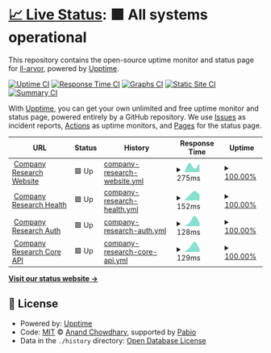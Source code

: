# [📈 Live Status](https://demo.upptime.js.org): <!--live status--> **🟩 All systems operational**

This repository contains the open-source uptime monitor and status page for [ll-arvor](https://demo.upptime.js.org), powered by [Upptime](https://github.com/upptime/upptime).

[![Uptime CI](https://github.com/ll-arvor/system_health/workflows/Uptime%20CI/badge.svg)](https://github.com/ll-arvor/system_health/actions?query=workflow%3A%22Uptime+CI%22)
[![Response Time CI](https://github.com/ll-arvor/system_health/workflows/Response%20Time%20CI/badge.svg)](https://github.com/ll-arvor/system_health/actions?query=workflow%3A%22Response+Time+CI%22)
[![Graphs CI](https://github.com/ll-arvor/system_health/workflows/Graphs%20CI/badge.svg)](https://github.com/ll-arvor/system_health/actions?query=workflow%3A%22Graphs+CI%22)
[![Static Site CI](https://github.com/ll-arvor/system_health/workflows/Static%20Site%20CI/badge.svg)](https://github.com/ll-arvor/system_health/actions?query=workflow%3A%22Static+Site+CI%22)
[![Summary CI](https://github.com/ll-arvor/system_health/workflows/Summary%20CI/badge.svg)](https://github.com/ll-arvor/system_health/actions?query=workflow%3A%22Summary+CI%22)

With [Upptime](https://upptime.js.org), you can get your own unlimited and free uptime monitor and status page, powered entirely by a GitHub repository. We use [Issues](https://github.com/ll-arvor/system_health/issues) as incident reports, [Actions](https://github.com/ll-arvor/system_health/actions) as uptime monitors, and [Pages](https://demo.upptime.js.org) for the status page.

<!--start: status pages-->
<!-- This summary is generated by Upptime (https://github.com/upptime/upptime) -->
<!-- Do not edit this manually, your changes will be overwritten -->
<!-- prettier-ignore -->
| URL | Status | History | Response Time | Uptime |
| --- | ------ | ------- | ------------- | ------ |
| <img alt="" src="https://icons.duckduckgo.com/ip3/company-research.apps.arvorinsurance.com.ico" height="13"> [Company Research Website](https://company-research.apps.arvorinsurance.com/) | 🟩 Up | [company-research-website.yml](https://github.com/ArvorInsurance/system_health/commits/HEAD/history/company-research-website.yml) | <details><summary><img alt="Response time graph" src="./graphs/company-research-website/response-time-week.png" height="20"> 275ms</summary><br><a href="https://ArvorInsurance.github.io/system_health/history/company-research-website"><img alt="Response time 275" src="https://img.shields.io/endpoint?url=https%3A%2F%2Fraw.githubusercontent.com%2FArvorInsurance%2Fsystem_health%2FHEAD%2Fapi%2Fcompany-research-website%2Fresponse-time.json"></a><br><a href="https://ArvorInsurance.github.io/system_health/history/company-research-website"><img alt="24-hour response time 275" src="https://img.shields.io/endpoint?url=https%3A%2F%2Fraw.githubusercontent.com%2FArvorInsurance%2Fsystem_health%2FHEAD%2Fapi%2Fcompany-research-website%2Fresponse-time-day.json"></a><br><a href="https://ArvorInsurance.github.io/system_health/history/company-research-website"><img alt="7-day response time 275" src="https://img.shields.io/endpoint?url=https%3A%2F%2Fraw.githubusercontent.com%2FArvorInsurance%2Fsystem_health%2FHEAD%2Fapi%2Fcompany-research-website%2Fresponse-time-week.json"></a><br><a href="https://ArvorInsurance.github.io/system_health/history/company-research-website"><img alt="30-day response time 275" src="https://img.shields.io/endpoint?url=https%3A%2F%2Fraw.githubusercontent.com%2FArvorInsurance%2Fsystem_health%2FHEAD%2Fapi%2Fcompany-research-website%2Fresponse-time-month.json"></a><br><a href="https://ArvorInsurance.github.io/system_health/history/company-research-website"><img alt="1-year response time 275" src="https://img.shields.io/endpoint?url=https%3A%2F%2Fraw.githubusercontent.com%2FArvorInsurance%2Fsystem_health%2FHEAD%2Fapi%2Fcompany-research-website%2Fresponse-time-year.json"></a></details> | <details><summary><a href="https://ArvorInsurance.github.io/system_health/history/company-research-website">100.00%</a></summary><a href="https://ArvorInsurance.github.io/system_health/history/company-research-website"><img alt="All-time uptime 100.00%" src="https://img.shields.io/endpoint?url=https%3A%2F%2Fraw.githubusercontent.com%2FArvorInsurance%2Fsystem_health%2FHEAD%2Fapi%2Fcompany-research-website%2Fuptime.json"></a><br><a href="https://ArvorInsurance.github.io/system_health/history/company-research-website"><img alt="24-hour uptime 100.00%" src="https://img.shields.io/endpoint?url=https%3A%2F%2Fraw.githubusercontent.com%2FArvorInsurance%2Fsystem_health%2FHEAD%2Fapi%2Fcompany-research-website%2Fuptime-day.json"></a><br><a href="https://ArvorInsurance.github.io/system_health/history/company-research-website"><img alt="7-day uptime 100.00%" src="https://img.shields.io/endpoint?url=https%3A%2F%2Fraw.githubusercontent.com%2FArvorInsurance%2Fsystem_health%2FHEAD%2Fapi%2Fcompany-research-website%2Fuptime-week.json"></a><br><a href="https://ArvorInsurance.github.io/system_health/history/company-research-website"><img alt="30-day uptime 100.00%" src="https://img.shields.io/endpoint?url=https%3A%2F%2Fraw.githubusercontent.com%2FArvorInsurance%2Fsystem_health%2FHEAD%2Fapi%2Fcompany-research-website%2Fuptime-month.json"></a><br><a href="https://ArvorInsurance.github.io/system_health/history/company-research-website"><img alt="1-year uptime 100.00%" src="https://img.shields.io/endpoint?url=https%3A%2F%2Fraw.githubusercontent.com%2FArvorInsurance%2Fsystem_health%2FHEAD%2Fapi%2Fcompany-research-website%2Fuptime-year.json"></a></details>
| <img alt="" src="https://icons.duckduckgo.com/ip3/company-research.apps.arvorinsurance.com.ico" height="13"> [Company Research Health](https://company-research.apps.arvorinsurance.com/api/health) | 🟩 Up | [company-research-health.yml](https://github.com/ArvorInsurance/system_health/commits/HEAD/history/company-research-health.yml) | <details><summary><img alt="Response time graph" src="./graphs/company-research-health/response-time-week.png" height="20"> 152ms</summary><br><a href="https://ArvorInsurance.github.io/system_health/history/company-research-health"><img alt="Response time 152" src="https://img.shields.io/endpoint?url=https%3A%2F%2Fraw.githubusercontent.com%2FArvorInsurance%2Fsystem_health%2FHEAD%2Fapi%2Fcompany-research-health%2Fresponse-time.json"></a><br><a href="https://ArvorInsurance.github.io/system_health/history/company-research-health"><img alt="24-hour response time 152" src="https://img.shields.io/endpoint?url=https%3A%2F%2Fraw.githubusercontent.com%2FArvorInsurance%2Fsystem_health%2FHEAD%2Fapi%2Fcompany-research-health%2Fresponse-time-day.json"></a><br><a href="https://ArvorInsurance.github.io/system_health/history/company-research-health"><img alt="7-day response time 152" src="https://img.shields.io/endpoint?url=https%3A%2F%2Fraw.githubusercontent.com%2FArvorInsurance%2Fsystem_health%2FHEAD%2Fapi%2Fcompany-research-health%2Fresponse-time-week.json"></a><br><a href="https://ArvorInsurance.github.io/system_health/history/company-research-health"><img alt="30-day response time 152" src="https://img.shields.io/endpoint?url=https%3A%2F%2Fraw.githubusercontent.com%2FArvorInsurance%2Fsystem_health%2FHEAD%2Fapi%2Fcompany-research-health%2Fresponse-time-month.json"></a><br><a href="https://ArvorInsurance.github.io/system_health/history/company-research-health"><img alt="1-year response time 152" src="https://img.shields.io/endpoint?url=https%3A%2F%2Fraw.githubusercontent.com%2FArvorInsurance%2Fsystem_health%2FHEAD%2Fapi%2Fcompany-research-health%2Fresponse-time-year.json"></a></details> | <details><summary><a href="https://ArvorInsurance.github.io/system_health/history/company-research-health">100.00%</a></summary><a href="https://ArvorInsurance.github.io/system_health/history/company-research-health"><img alt="All-time uptime 100.00%" src="https://img.shields.io/endpoint?url=https%3A%2F%2Fraw.githubusercontent.com%2FArvorInsurance%2Fsystem_health%2FHEAD%2Fapi%2Fcompany-research-health%2Fuptime.json"></a><br><a href="https://ArvorInsurance.github.io/system_health/history/company-research-health"><img alt="24-hour uptime 100.00%" src="https://img.shields.io/endpoint?url=https%3A%2F%2Fraw.githubusercontent.com%2FArvorInsurance%2Fsystem_health%2FHEAD%2Fapi%2Fcompany-research-health%2Fuptime-day.json"></a><br><a href="https://ArvorInsurance.github.io/system_health/history/company-research-health"><img alt="7-day uptime 100.00%" src="https://img.shields.io/endpoint?url=https%3A%2F%2Fraw.githubusercontent.com%2FArvorInsurance%2Fsystem_health%2FHEAD%2Fapi%2Fcompany-research-health%2Fuptime-week.json"></a><br><a href="https://ArvorInsurance.github.io/system_health/history/company-research-health"><img alt="30-day uptime 100.00%" src="https://img.shields.io/endpoint?url=https%3A%2F%2Fraw.githubusercontent.com%2FArvorInsurance%2Fsystem_health%2FHEAD%2Fapi%2Fcompany-research-health%2Fuptime-month.json"></a><br><a href="https://ArvorInsurance.github.io/system_health/history/company-research-health"><img alt="1-year uptime 100.00%" src="https://img.shields.io/endpoint?url=https%3A%2F%2Fraw.githubusercontent.com%2FArvorInsurance%2Fsystem_health%2FHEAD%2Fapi%2Fcompany-research-health%2Fuptime-year.json"></a></details>
| <img alt="" src="https://icons.duckduckgo.com/ip3/company-research.apps.arvorinsurance.com.ico" height="13"> [Company Research Auth](https://company-research.apps.arvorinsurance.com/api/auth/verify) | 🟩 Up | [company-research-auth.yml](https://github.com/ArvorInsurance/system_health/commits/HEAD/history/company-research-auth.yml) | <details><summary><img alt="Response time graph" src="./graphs/company-research-auth/response-time-week.png" height="20"> 128ms</summary><br><a href="https://ArvorInsurance.github.io/system_health/history/company-research-auth"><img alt="Response time 128" src="https://img.shields.io/endpoint?url=https%3A%2F%2Fraw.githubusercontent.com%2FArvorInsurance%2Fsystem_health%2FHEAD%2Fapi%2Fcompany-research-auth%2Fresponse-time.json"></a><br><a href="https://ArvorInsurance.github.io/system_health/history/company-research-auth"><img alt="24-hour response time 128" src="https://img.shields.io/endpoint?url=https%3A%2F%2Fraw.githubusercontent.com%2FArvorInsurance%2Fsystem_health%2FHEAD%2Fapi%2Fcompany-research-auth%2Fresponse-time-day.json"></a><br><a href="https://ArvorInsurance.github.io/system_health/history/company-research-auth"><img alt="7-day response time 128" src="https://img.shields.io/endpoint?url=https%3A%2F%2Fraw.githubusercontent.com%2FArvorInsurance%2Fsystem_health%2FHEAD%2Fapi%2Fcompany-research-auth%2Fresponse-time-week.json"></a><br><a href="https://ArvorInsurance.github.io/system_health/history/company-research-auth"><img alt="30-day response time 128" src="https://img.shields.io/endpoint?url=https%3A%2F%2Fraw.githubusercontent.com%2FArvorInsurance%2Fsystem_health%2FHEAD%2Fapi%2Fcompany-research-auth%2Fresponse-time-month.json"></a><br><a href="https://ArvorInsurance.github.io/system_health/history/company-research-auth"><img alt="1-year response time 128" src="https://img.shields.io/endpoint?url=https%3A%2F%2Fraw.githubusercontent.com%2FArvorInsurance%2Fsystem_health%2FHEAD%2Fapi%2Fcompany-research-auth%2Fresponse-time-year.json"></a></details> | <details><summary><a href="https://ArvorInsurance.github.io/system_health/history/company-research-auth">100.00%</a></summary><a href="https://ArvorInsurance.github.io/system_health/history/company-research-auth"><img alt="All-time uptime 100.00%" src="https://img.shields.io/endpoint?url=https%3A%2F%2Fraw.githubusercontent.com%2FArvorInsurance%2Fsystem_health%2FHEAD%2Fapi%2Fcompany-research-auth%2Fuptime.json"></a><br><a href="https://ArvorInsurance.github.io/system_health/history/company-research-auth"><img alt="24-hour uptime 100.00%" src="https://img.shields.io/endpoint?url=https%3A%2F%2Fraw.githubusercontent.com%2FArvorInsurance%2Fsystem_health%2FHEAD%2Fapi%2Fcompany-research-auth%2Fuptime-day.json"></a><br><a href="https://ArvorInsurance.github.io/system_health/history/company-research-auth"><img alt="7-day uptime 100.00%" src="https://img.shields.io/endpoint?url=https%3A%2F%2Fraw.githubusercontent.com%2FArvorInsurance%2Fsystem_health%2FHEAD%2Fapi%2Fcompany-research-auth%2Fuptime-week.json"></a><br><a href="https://ArvorInsurance.github.io/system_health/history/company-research-auth"><img alt="30-day uptime 100.00%" src="https://img.shields.io/endpoint?url=https%3A%2F%2Fraw.githubusercontent.com%2FArvorInsurance%2Fsystem_health%2FHEAD%2Fapi%2Fcompany-research-auth%2Fuptime-month.json"></a><br><a href="https://ArvorInsurance.github.io/system_health/history/company-research-auth"><img alt="1-year uptime 100.00%" src="https://img.shields.io/endpoint?url=https%3A%2F%2Fraw.githubusercontent.com%2FArvorInsurance%2Fsystem_health%2FHEAD%2Fapi%2Fcompany-research-auth%2Fuptime-year.json"></a></details>
| <img alt="" src="https://icons.duckduckgo.com/ip3/company-research.apps.arvorinsurance.com.ico" height="13"> [Company Research Core API](https://company-research.apps.arvorinsurance.com/api/advice/research) | 🟩 Up | [company-research-core-api.yml](https://github.com/ArvorInsurance/system_health/commits/HEAD/history/company-research-core-api.yml) | <details><summary><img alt="Response time graph" src="./graphs/company-research-core-api/response-time-week.png" height="20"> 129ms</summary><br><a href="https://ArvorInsurance.github.io/system_health/history/company-research-core-api"><img alt="Response time 129" src="https://img.shields.io/endpoint?url=https%3A%2F%2Fraw.githubusercontent.com%2FArvorInsurance%2Fsystem_health%2FHEAD%2Fapi%2Fcompany-research-core-api%2Fresponse-time.json"></a><br><a href="https://ArvorInsurance.github.io/system_health/history/company-research-core-api"><img alt="24-hour response time 129" src="https://img.shields.io/endpoint?url=https%3A%2F%2Fraw.githubusercontent.com%2FArvorInsurance%2Fsystem_health%2FHEAD%2Fapi%2Fcompany-research-core-api%2Fresponse-time-day.json"></a><br><a href="https://ArvorInsurance.github.io/system_health/history/company-research-core-api"><img alt="7-day response time 129" src="https://img.shields.io/endpoint?url=https%3A%2F%2Fraw.githubusercontent.com%2FArvorInsurance%2Fsystem_health%2FHEAD%2Fapi%2Fcompany-research-core-api%2Fresponse-time-week.json"></a><br><a href="https://ArvorInsurance.github.io/system_health/history/company-research-core-api"><img alt="30-day response time 129" src="https://img.shields.io/endpoint?url=https%3A%2F%2Fraw.githubusercontent.com%2FArvorInsurance%2Fsystem_health%2FHEAD%2Fapi%2Fcompany-research-core-api%2Fresponse-time-month.json"></a><br><a href="https://ArvorInsurance.github.io/system_health/history/company-research-core-api"><img alt="1-year response time 129" src="https://img.shields.io/endpoint?url=https%3A%2F%2Fraw.githubusercontent.com%2FArvorInsurance%2Fsystem_health%2FHEAD%2Fapi%2Fcompany-research-core-api%2Fresponse-time-year.json"></a></details> | <details><summary><a href="https://ArvorInsurance.github.io/system_health/history/company-research-core-api">100.00%</a></summary><a href="https://ArvorInsurance.github.io/system_health/history/company-research-core-api"><img alt="All-time uptime 100.00%" src="https://img.shields.io/endpoint?url=https%3A%2F%2Fraw.githubusercontent.com%2FArvorInsurance%2Fsystem_health%2FHEAD%2Fapi%2Fcompany-research-core-api%2Fuptime.json"></a><br><a href="https://ArvorInsurance.github.io/system_health/history/company-research-core-api"><img alt="24-hour uptime 100.00%" src="https://img.shields.io/endpoint?url=https%3A%2F%2Fraw.githubusercontent.com%2FArvorInsurance%2Fsystem_health%2FHEAD%2Fapi%2Fcompany-research-core-api%2Fuptime-day.json"></a><br><a href="https://ArvorInsurance.github.io/system_health/history/company-research-core-api"><img alt="7-day uptime 100.00%" src="https://img.shields.io/endpoint?url=https%3A%2F%2Fraw.githubusercontent.com%2FArvorInsurance%2Fsystem_health%2FHEAD%2Fapi%2Fcompany-research-core-api%2Fuptime-week.json"></a><br><a href="https://ArvorInsurance.github.io/system_health/history/company-research-core-api"><img alt="30-day uptime 100.00%" src="https://img.shields.io/endpoint?url=https%3A%2F%2Fraw.githubusercontent.com%2FArvorInsurance%2Fsystem_health%2FHEAD%2Fapi%2Fcompany-research-core-api%2Fuptime-month.json"></a><br><a href="https://ArvorInsurance.github.io/system_health/history/company-research-core-api"><img alt="1-year uptime 100.00%" src="https://img.shields.io/endpoint?url=https%3A%2F%2Fraw.githubusercontent.com%2FArvorInsurance%2Fsystem_health%2FHEAD%2Fapi%2Fcompany-research-core-api%2Fuptime-year.json"></a></details>

<!--end: status pages-->

[**Visit our status website →**](https://demo.upptime.js.org)

## 📄 License

- Powered by: [Upptime](https://github.com/upptime/upptime)
- Code: [MIT](./LICENSE) © [Anand Chowdhary](https://anandchowdhary.com), supported by [Pabio](https://pabio.com)
- Data in the `./history` directory: [Open Database License](https://opendatacommons.org/licenses/odbl/1-0/)
